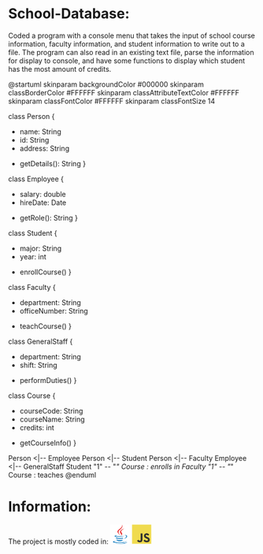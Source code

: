 # School-Database:
Coded a program with a console menu that takes the input of school course information, faculty information, and student information to write out to a file. The program can also read in an existing text file, parse the information for display to console, and have some functions to display which student has the most amount of credits.

@startuml
skinparam backgroundColor #000000
skinparam classBorderColor #FFFFFF
skinparam classAttributeTextColor #FFFFFF
skinparam classFontColor #FFFFFF
skinparam classFontSize 14

class Person {
  - name: String
  - id: String
  - address: String
  + getDetails(): String
}

class Employee {
  - salary: double
  - hireDate: Date
  + getRole(): String
}

class Student {
  - major: String
  - year: int
  + enrollCourse()
}

class Faculty {
  - department: String
  - officeNumber: String
  + teachCourse()
}

class GeneralStaff {
  - department: String
  - shift: String
  + performDuties()
}

class Course {
  - courseCode: String
  - courseName: String
  - credits: int
  + getCourseInfo()
}

Person <|-- Employee
Person <|-- Student
Person <|-- Faculty
Employee <|-- GeneralStaff
Student "1" -- "*" Course : enrolls in
Faculty "1" -- "*" Course : teaches
@enduml



# Information:
The project is mostly coded in: <img src="https://raw.githubusercontent.com/devicons/devicon/master/icons/java/java-original.svg" alt="java" width="40" height="40"/> </a> 
<img src="https://raw.githubusercontent.com/devicons/devicon/master/icons/javascript/javascript-original.svg" alt="javascript" width="40" height="40"/> </a>
